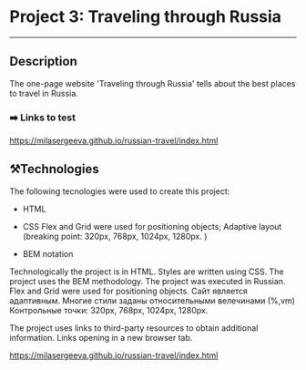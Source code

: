 # Project 3: Traveling through Russia

---

## Description

The one-page website 'Traveling through Russia' tells about the best places to travel in Russia.

### :arrow_right: Links to test

https://milasergeeva.github.io/russian-travel/index.html

## :hammer_and_pick:Technologies

The following tecnologies were used to create this project:

- HTML

- CSS
  Flex and Grid were used for positioning objects;
  Adaptive layout (breaking point:
  320px,
  768px,
  1024px,
  1280px. )

- BEM notation

Technologically the project is in HTML. Styles are written using CSS. The project uses the BEM methodology.
The project was executed in Russian.
Flex and Grid were used for positioning objects.
Сайт является адаптивным. Многие стили заданы относительными велечинами (%,vm)
Контрольные точки:
320px,
768px,
1024px,
1280px.

The project uses links to third-party resources to obtain additional information.
Links opening in a new browser tab.

https://milasergeeva.github.io/russian-travel/index.html
